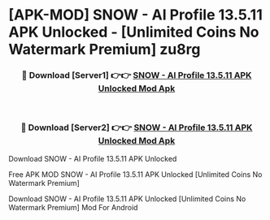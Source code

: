 # [APK-MOD] SNOW - AI Profile 13.5.11 APK Unlocked - [Unlimited Coins No Watermark Premium] zu8rg



<div align="center">
<h3>🔴 Download [Server1] 👉👉 <a href="https://momento.my/?title=SNOW_-_AI_Profile_13.5.11_APK_Unlocked">SNOW - AI Profile 13.5.11 APK Unlocked Mod Apk</a></h3><br>

<h3>🔴 Download [Server2] 👉👉 <a href="https://momento.my/?title=SNOW_-_AI_Profile_13.5.11_APK_Unlocked">SNOW - AI Profile 13.5.11 APK Unlocked Mod Apk</a></h3>
</div>



Download SNOW - AI Profile 13.5.11 APK Unlocked 

Free APK MOD SNOW - AI Profile 13.5.11 APK Unlocked [Unlimited Coins No Watermark Premium]

Download SNOW - AI Profile 13.5.11 APK Unlocked [Unlimited Coins No Watermark Premium] Mod For Android
